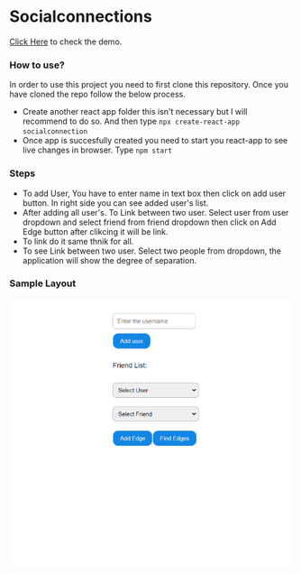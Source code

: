 # Socialconnections

[Click Here](https://socialconnection.netlify.app/) to check the demo. 

### How to use?

In order to use this project you need to first clone this repository. Once you have cloned the repo follow the below process.
* Create another react app folder this isn't necessary but I will recommend to do so. And then type ```npx create-react-app socialconnection```
* Once app is succesfully created you need to start you react-app to see live changes in browser. Type ```npm start```

### Steps
* To add User, You have to enter name in text box then click on add user button. In right side you can see added user's list.
* After adding all user's. To Link between two user. Select user from user dropdown and select friend from friend dropdown then click on  Add Edge button after clikcing it will be link.
* To link do it same thnik for all.   
* To see Link between two user. Select two people from dropdown, the application will show the degree of separation.


### Sample Layout

![Preview](socialconnection.png?raw=true)
